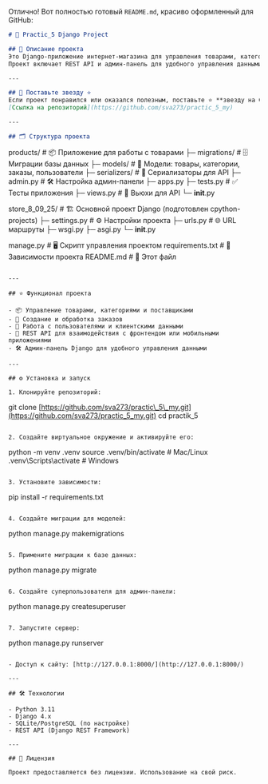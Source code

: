 Отлично! Вот полностью готовый `README.md`, красиво оформленный для GitHub:

```markdown
# 🛒 Practic_5 Django Project

## 🚀 Описание проекта
Это Django-приложение интернет-магазина для управления товарами, категориями, заказами и пользователями.  
Проект включает REST API и админ-панель для удобного управления данными.

---

## 🌟 Поставьте звезду ⭐
Если проект понравился или оказался полезным, поставьте ⭐ **звезду на GitHub**, чтобы поддержать проект!  
[Ссылка на репозиторий](https://github.com/sva273/practic_5_my)

---

## 🗂 Структура проекта

```

products/          # 📦 Приложение для работы с товарами
├─ migrations/     # 🗄 Миграции базы данных
├─ models/         # 📝 Модели: товары, категории, заказы, пользователи
├─ serializers/    # 🔄 Сериализаторы для API
├─ admin.py        # 🛠 Настройка админ-панели
├─ apps.py
├─ tests.py        # ✅ Тесты приложения
├─ views.py        # 👀 Вьюхи для API
└─ **init**.py

store\_8\_09\_25/     # 🏗 Основной проект Django (подготовлен cpython-projects)
├─ settings.py     # ⚙️ Настройки проекта
├─ urls.py         # 🌐 URL маршруты
├─ wsgi.py
├─ asgi.py
└─ **init**.py

manage.py           # 🖥 Скрипт управления проектом
requirements.txt    # 📄 Зависимости проекта
README.md           # 📘 Этот файл

```

---

## ⭐ Функционал проекта

- 📦 Управление товарами, категориями и поставщиками  
- 🛒 Создание и обработка заказов  
- 👤 Работа с пользователями и клиентскими данными  
- 🔗 REST API для взаимодействия с фронтендом или мобильными приложениями  
- 🛠 Админ-панель Django для удобного управления данными  

---

## ⚙️ Установка и запуск

1. Клонируйте репозиторий:
```

git clone [https://github.com/sva273/practic\_5\_my.git](https://github.com/sva273/practic_5_my.git)
cd practik\_5

```

2. Создайте виртуальное окружение и активируйте его:
```

python -m venv .venv
source .venv/bin/activate  # Mac/Linux
.venv\Scripts\activate     # Windows

```

3. Установите зависимости:
```

pip install -r requirements.txt

```

4. Создайте миграции для моделей:
```

python manage.py makemigrations

```

5. Примените миграции к базе данных:
```

python manage.py migrate

```

6. Создайте суперпользователя для админ-панели:
```

python manage.py createsuperuser

```

7. Запустите сервер:
```

python manage.py runserver

```

- Доступ к сайту: [http://127.0.0.1:8000/](http://127.0.0.1:8000/)

---

## 🛠 Технологии

- Python 3.11  
- Django 4.x  
- SQLite/PostgreSQL (по настройке)  
- REST API (Django REST Framework)  

---

## 📌 Лицензия

Проект предоставляется без лицензии. Использование на свой риск.
```

